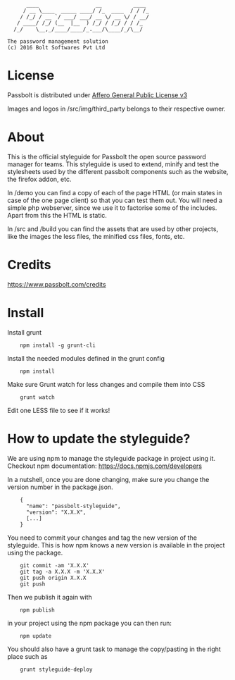	      ____                  __          ____
	     / __ \____  _____ ____/ /_  ____  / / /_
	    / /_/ / __ `/ ___/ ___/ __ \/ __ \/ / __/
	   / ____/ /_/ (__  |__  ) /_/ / /_/ / / /_
	  /_/    \__,_/____/____/_.___/\____/_/\__/

	The password management solution
	(c) 2016 Bolt Softwares Pvt Ltd


License
==============

Passbolt is distributed under [Affero General Public License v3](http://www.gnu.org/licenses/agpl-3.0.html)

Images and logos in /src/img/third_party belongs to their respective owner.


About
=========

This is the official styleguide for Passbolt the open source password manager for teams.
This styleguide is used to extend, minify and test the stylesheets used by the different
passbolt components such as the website, the firefox addon, etc.

In /demo you can find a copy of each of the page HTML (or main states in case of the one page client)
so that you can test them out. You will need a simple php webserver, since we use it to factorise
some of the includes. Apart from this the HTML is static.

In /src and /build you can find the assets that are used by other projects, like the images
the less files, the minified css files, fonts, etc.

Credits
=========

https://www.passbolt.com/credits


Install
=========

Install grunt
```
	npm install -g grunt-cli
```

Install the needed modules defined in the grunt config
```
	npm install
```

Make sure Grunt watch for less changes and compile them into CSS
```
	grunt watch
```

Edit one LESS file to see if it works!


How to update the styleguide?
=============================

We are using npm to manage the styleguide package in project using it.
Checkout npm documentation: https://docs.npmjs.com/developers

In a nutshell, once you are done changing, make sure you change the version
number in the package.json.
```
	{
	  "name": "passbolt-styleguide",
	  "version": "X.X.X",
	  [...]
	}
```

You need to commit your changes and tag the new version of the styleguide.
This is how npm knows a new version is available in the project using the package.
```
	git commit -am 'X.X.X'
	git tag -a X.X.X -m 'X.X.X'
	git push origin X.X.X
	git push
```

Then we publish it again with
```
	npm publish
```

in your project using the npm package you can then run:
```
	npm update
```

You should also have a grunt task to manage the copy/pasting in the right place such as
```
	grunt styleguide-deploy
```
